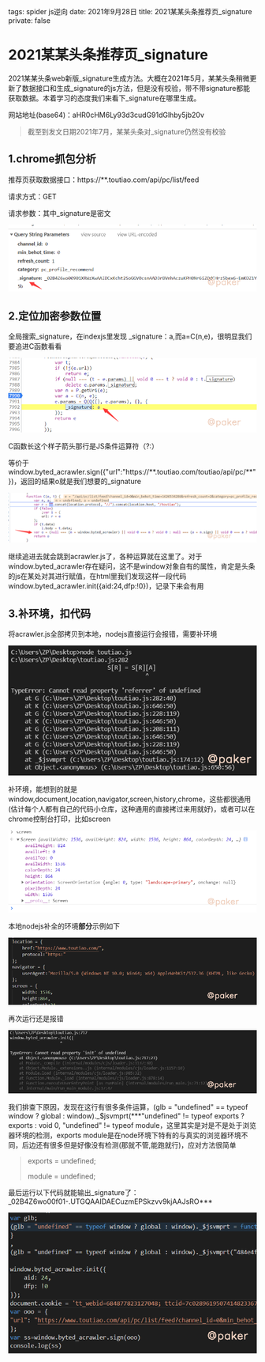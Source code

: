 tags: spider js逆向
date: 2021年9月28日
title: 2021某某头条推荐页_signature
private: false

# 2021某某头条推荐页_signature

2021某某头条web新版_signature生成方法。大概在2021年5月，某某头条稍微更新了数据接口和生成_signature的js方法，但是没有校验，带不带signature都能获取数据。本着学习的态度我们来看下_signature在哪里生成。

网站地址(base64)：aHR0cHM6Ly93d3cudG91dGlhby5jb20v

> 截至到发文日期2021年7月，某某头条对_signature仍然没有校验

## 1.chrome抓包分析

推荐页获取数据接口：https://\*\*.toutiao.com/api/pc/list/feed

请求方式：GET

请求参数：其中_signature是密文

![image-20210717225548533](image-20210717225548533.png)

## 2.定位加密参数位置

全局搜索_signature，在indexjs里发现 _signature：a,而a=C(n,e)，很明显我们要追进C函数看看

![image-20210717230348786](image-20210717230348786.png)

C函数长这个样子箭头那行是JS条件运算符（?:）

等价于window.byted_acrawler.sign({"url":"https://\*\*.toutiao.com/toutiao/api/pc/\*\*"})，返回的结果o就是我们想要的_signature

![image-20210717230614421](image-20210717230614421.png)

继续追进去就会跳到acrawler.js了，各种运算就在这里了。对于window.byted_acrawler存在疑问，这不是window对象自有的属性，肯定是头条的js在某处对其进行赋值，在html里我们发现这样一段代码window.byted_acrawler.init({aid:24,dfp:!0})，记录下来会有用

## 3.补环境，扣代码

将acrawler.js全部拷贝到本地，nodejs直接运行会报错，需要补环境

![image-20210717231857824](image-20210717231857824.png)

补环境，能想到的就是window,document,location,navigator,screen,history,chrome，这些都很通用(估计每个人都有自己的代码小仓库，这种通用的直接拷过来用就好)，或者可以在chrome控制台打印，比如screen

![image-20210717232430663](image-20210717232430663.png)

本地nodejs补全的环境**部分**示例如下

![image-20210717232705186](image-20210717232705186.png)

再次运行还是报错

![image-20210717232930195](image-20210717232930195.png)

我们排查下原因，发现在这行有很多条件运算，(glb = "undefined" == typeof window ? global : window)._$jsvmprt(\*\*\*"undefined" != typeof exports ? exports : void 0, "undefined" != typeof module，这里其实是对是不是处于浏览器环境的检测，exports  module是在node环境下特有的与真实的浏览器环境不同，后边还有很多但是好像没有检测(那就不管,能跑就行)，应对方法很简单

> exports = undefined;
>
> module = undefined;

最后运行以下代码就能输出_signature了：_02B4Z6wo00f01-.UTGQAAIDAECuzmEPSkzvv9kjAAJsRO\*\*\*

![image-20210717234114022](image-20210717234114022.png)